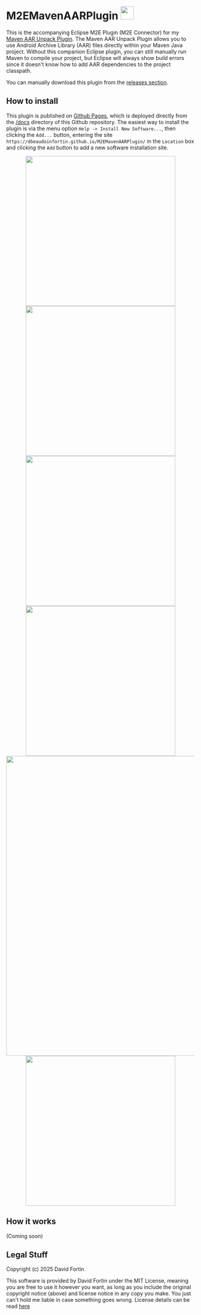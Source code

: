 # M2EMavenAARPlugin <img src="https://github.com/user-attachments/assets/eea7abc2-47ec-44ac-8d8a-c88cbb56af4f" height="35"/>

This is the accompanying Eclipse M2E Plugin (M2E Connector) for my [Maven AAR Unpack Plugin](https://github.com/dbeaudoinfortin/MavenAARUnpackPlugin). The Maven AAR Unpack Plugin allows you to use Android Archive Library (AAR) files directly within your Maven Java project. Without this companion Eclipse plugin, you can still manually run Maven to compile your project, but Eclipse will always show build errors since it doesn't know how to add AAR dependencies to the project classpath.

You can manually download this plugin from the [releases section](https://github.com/dbeaudoinfortin/M2EMavenAARPlugin/releases). 

## How to install

This plugin is published on [Github Pages](https://dbeaudoinfortin.github.io/M2EMavenAARPlugin/), which is deployed directly from the [/docs](https://github.com/dbeaudoinfortin/M2EMavenAARPlugin/tree/main/docs) directory of this Github repository. The easiest way to install the plugin is via the menu option `Help -> Install New Software...`, then clicking the `Add...` button, entering the site `https://dbeaudoinfortin.github.io/M2EMavenAARPlugin/` in the `Location` box and clicking the `Add` button to add a new software installation site.



<p align="center">
  <img src="https://github.com/user-attachments/assets/2568573e-5bc4-4d93-8583-ce21eae9b006" width="400" /><br/>
  <img src="https://github.com/user-attachments/assets/64e11a46-8131-462b-b8b1-ac916692b7cf" width="400" /><br/>
  <img src="https://github.com/user-attachments/assets/689abf55-4522-4193-8588-66d532bc4eb0" width="400" /><br/>
  <img src="https://github.com/user-attachments/assets/e786feef-3658-4f61-93c3-8a6018dcfebe" width="400" /><br/>
  <img src="https://github.com/user-attachments/assets/aead149a-e97d-4324-ab12-d131b5957239" width="800" /><br/>
  <img src="https://github.com/user-attachments/assets/fa1734c5-e737-4c40-b132-7d583a59a081" width="400" /><br/>
</p>

## How it works

(Coming soon)

## Legal Stuff

Copyright (c) 2025 David Fortin

This software is provided by David Fortin under the MIT License, meaning you are free to use it however you want, as long as you include the original copyright notice (above) and license notice in any copy you make. You just can't hold me liable in case something goes wrong. License details can be read [here](https://github.com/dbeaudoinfortin/M2EMavenAARPlugin?tab=MIT-1-ov-file)
